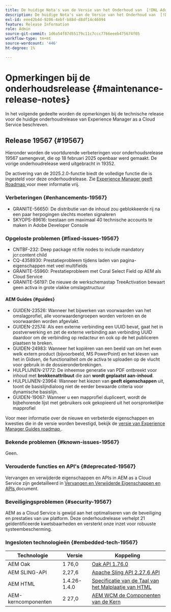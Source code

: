 ```yaml
---
title: De huidige Nota's van de Versie van het Onderhoud van  [!DNL Adobe Experience Manager]  as a Cloud Service.
description: De huidige Nota's van de Versie van het Onderhoud van  [!DNL Adobe Experience Manager]  as a Cloud Service.
exl-id: eee42b4d-9206-4ebf-b88d-d8df14c46094
feature: Release Information
role: Admin
source-git-commit: 1d6a54f87d55179c11c7ccc7766eeeb475674f05
workflow-type: tm+mt
source-wordcount: '446'
ht-degree: 1%

---
```



# Opmerkingen bij de onderhoudsrelease {#maintenance-release-notes}

In het volgende gedeelte worden de opmerkingen bij de technische release voor de huidige onderhoudrelease van Experience Manager as a Cloud Service beschreven.

## Release 19567 {#19567}

Hieronder worden de voortdurende verbeteringen voor onderhoudsrelease 19567 samengevat, die op 18 februari 2025 openbaar werd gemaakt. De vorige onderhoudrelease werd uitgebracht in 19352.

De activering van de 2025.2.0-functie biedt de volledige functie die is ingesteld voor deze onderhoudrelease. Zie [ Experience Manager geeft Roadmap ](https://experienceleague.adobe.com/en/docs/experience-manager-release-information/aem-release-updates/update-releases-roadmap) voor meer informatie vrij.

### Verbeteringen {#enhancements-19567}

* GRANITE-56650: De distributie van de inhoud zou geblokkeerde rij na een paar herpogingen slechts moeten signaleren
* SKYOPS-89616: toestaan om maximaal 40 technische accounts te maken in Adobe Developer Console

### Opgeloste problemen {#fixed-issues-19567}

* CNTBF-232: Deep package nt:file nodes to include mandatory jcr:content child
* CQ-4358930: Prestatieprobleem tijdens laden van pagina-eigenschappen met veel multifields
* GRANITE-55960: Prestatieprobleem met Coral Select Field op AEM als Cloud Service
* GRANITE-56197: De nieuwe de werkschemastap TreeActivation bewaart geen activa in grote vlakke omslagstructuur

#### AEM Guides {#guides}

* GUIDEN-23526: Wanneer het bijwerken van voorwaarden van het omslagprofiel, alle voorwaardengroepen worden verloren en de voorwaarden worden afgevlakt.
* GUIDEN-22574: Als een externe verbinding een UUID bevat, gaat het in postverwerking en zet de externe verbinding aan verbinding UUID daardoor om de verbinding op redacteur en ook op de het publiceren plaatsen te breken.
* GUIDEN-24983: Wanneer het kopiëren van een beeld van om het even welk extern product (bijvoorbeeld, MS PowerPoint) en het kleven van het in Gidsen, de functionaliteit om de activa te uploaden op de vlucht voor gebruik in de dossieronderbrekingen.
* HULPLIJNEN-21772: De inheemse generatie van PDF ontbreekt voor inhoud met **brokkenattribuut** die aan **wordt geplaatst aan-inhoud**.
* HULPLIJNEN-23964: Wanneer het kiezen van **geeft eigenschappen** uit, toont de basislijndialoog niet de eerder bewaarde criteria voor dynamische basislijn.
* GUIDEN-19067: Wanneer u een mapprofiel dupliceert, wordt de bijbehorende lijst met gebruikers ook gekopieerd uit het oorspronkelijke mapprofiel

Voor meer informatie over de nieuwe en verbeterde eigenschappen en kwesties die in de versie worden bevestigd, bekijk de [ versie van Experience Manager Guides roadmap ](https://experienceleague.adobe.com/en/docs/experience-manager-guides/using/release-info/aem-guides-releases-roadmap).

### Bekende problemen {#known-issues-19567}

Geen.

### Verouderde functies en API&#39;s {#deprecated-19567}

Vervangen en verwijderde eigenschappen en APIs in AEM as a Cloud Service zijn gedetailleerd in [ Vervangen en Verwijderde Eigenschappen en APIs ](/help/release-notes/deprecated-removed-features.md) document.

### Beveiligingsproblemen {#security-19567}

AEM as a Cloud Service is gewijd aan het optimaliseren van de beveiliging en prestaties van uw platform. Deze onderhoudrelease verhelpt 21 geïdentificeerde kwetsbaarheden en versterkt onze inzet voor robuuste systeembescherming.

### Ingesloten technologieën {#embedded-tech-19567}

| Technologie | Versie | Koppeling |
|---|--------------|-------------------------------------------------------------------------------------------------------------------|
| AEM Oak | 1 76,0 | [ Oak API 1.76.0 ](https://www.javadoc.io/doc/org.apache.jackrabbit/oak-api/1.76.0/index.html) |
| AEM SLING-API | 2,27,6 | [ Apache Sling API 2.27.6 API ](https://www.javadoc.io/doc/org.apache.sling/org.apache.sling.api/latest/index.html) |
| AEM HTML | 1.4.26-1.4.0 | [ Specificatie van de Taal van het Malplaatje van HTML ](https://github.com/adobe/htl-spec) |
| AEM-kerncomponenten | 2 27,0 | [ AEM WCM de Componenten van de Kern ](https://github.com/adobe/aem-core-wcm-components) |
